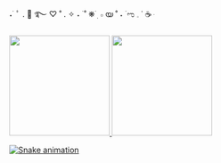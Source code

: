  ˖ ࣪  ﾟ .  :swan:  ࿐  ♡  ˚ . ✧ ˖ ࣪  ˚ ❋ ࣪  ࣭  ⬞  യ  ˚ ˖ ࣪  ಌ  𓈒  ˙ :coffee:  ּ 

<div>
<a href="https://github.com/sayuts">
<img height="180em" src="https://github-readme-stats.vercel.app/api/top-langs/?username=sayuts&layout=compact&langs_count=7&theme=algolia"/>
<img height="180em" src="https://github-readme-stats.vercel.app/api?username=sayuts&show_icons=true&theme=algolia&include_all_commits=true&count_private=false"/>
</div>

![Snake animation](https://github.com/sayuts/sayuts/blob/output/github-contribution-grid-snake.svg)
